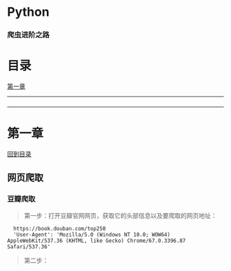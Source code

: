 # Python

### 爬虫进阶之路

<a name="目录"></a>

# 目录

<a href="#w1">第一章</a>


-------

### 
<a name="w8"></a>

-------
# 第一章

<a href="#目录">回到目录</a>

## 网页爬取

### 豆瓣爬取

> 第一步：打开豆瓣官网网页，获取它的头部信息以及要爬取的网页地址：
```url
  https://book.douban.com/top250
  'User-Agent': 'Mozilla/5.0 (Windows NT 10.0; WOW64) AppleWebKit/537.36 (KHTML, like Gecko) Chrome/67.0.3396.87 Safari/537.36'
```
> 第二步：
